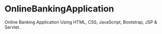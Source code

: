 # OnlineBankingApplication
Online Banking Application Using HTML, CSS, JavaScript, Bootstrap, JSP &amp; Servlet.
